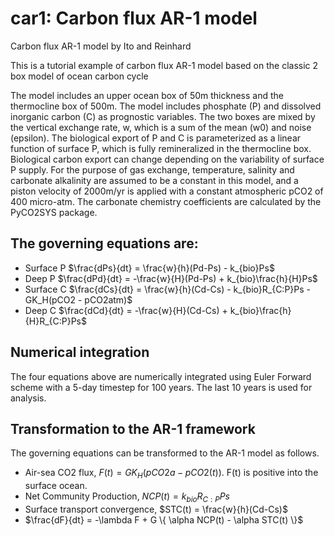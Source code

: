 # car1: Carbon flux AR-1 model

Carbon flux AR-1 model by Ito and Reinhard

This is a tutorial example of carbon flux AR-1 model based on the classic 2 box model of ocean carbon cycle

The model includes an upper ocean box of 50m thickness and the thermocline box of 500m. The model includes phosphate (P) and dissolved inorganic carbon (C) as prognostic variables. The two boxes are mixed by the vertical exchange rate, w, which is a sum of the mean (w0) and noise (epsilon). The biological export of P and C is parameterized as a linear function of surface P, which is fully remineralized in the thermocline box. Biological carbon export can change depending on the variability of surface P supply. For the purpose of gas exchange, temperature, salinity and carbonate alkalinity are assumed to be a constant in this model, and a piston velocity of 2000m/yr is applied with a constant atmospheric pCO2 of 400 micro-atm. The carbonate chemistry coefficients are calculated by the PyCO2SYS package. 

## The governing equations are: 
- Surface P $\frac{dPs}{dt} = \frac{w}{h}(Pd-Ps) - k_{bio}Ps$
- Deep P $\frac{dPd}{dt} = -\frac{w}{H}(Pd-Ps) + k_{bio}\frac{h}{H}Ps$
- Surface C $\frac{dCs}{dt} = \frac{w}{h}(Cd-Cs) - k_{bio}R_{C:P}Ps - GK_H(pCO2 - pCO2atm)$
- Deep C $\frac{dCd}{dt} = -\frac{w}{H}(Cd-Cs) + k_{bio}\frac{h}{H}R_{C:P}Ps$

## Numerical integration
The four equations above are numerically integrated using Euler Forward scheme with a 5-day timestep for 100 years. The last 10 years is used for analysis. 

## Transformation to the AR-1 framework
The governing equations can be transformed to the AR-1 model as follows. 
- Air-sea CO2 flux, $F(t) = GK_H(pCO2a - pCO2(t))$. F(t) is positive into the surface ocean. 
- Net Community Production, $NCP(t) = k_{bio}R_{C:P}Ps$
- Surface transport convergence, $STC(t) = \frac{w}{h}(Cd-Cs)$
- $\frac{dF}{dt} = -\lambda F + G \{ \alpha NCP(t) - \alpha STC(t) \}$

